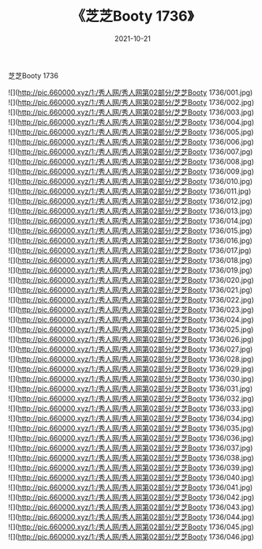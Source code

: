 ﻿---
layout: post
title:  《芝芝Booty 1736》
date:   2021-10-21
img: http://pic.660000.xyz/1:/秀人网/秀人网第02部分/芝芝Booty 1736/000.jpg
categories: [美女, 清纯, 唯美]
---

芝芝Booty 1736

  ![](http://pic.660000.xyz/1:/秀人网/秀人网第02部分/芝芝Booty 1736/001.jpg) <br> ![](http://pic.660000.xyz/1:/秀人网/秀人网第02部分/芝芝Booty 1736/002.jpg) <br> ![](http://pic.660000.xyz/1:/秀人网/秀人网第02部分/芝芝Booty 1736/003.jpg) <br> ![](http://pic.660000.xyz/1:/秀人网/秀人网第02部分/芝芝Booty 1736/004.jpg) <br> ![](http://pic.660000.xyz/1:/秀人网/秀人网第02部分/芝芝Booty 1736/005.jpg) <br> ![](http://pic.660000.xyz/1:/秀人网/秀人网第02部分/芝芝Booty 1736/006.jpg) <br> ![](http://pic.660000.xyz/1:/秀人网/秀人网第02部分/芝芝Booty 1736/007.jpg) <br> ![](http://pic.660000.xyz/1:/秀人网/秀人网第02部分/芝芝Booty 1736/008.jpg) <br> ![](http://pic.660000.xyz/1:/秀人网/秀人网第02部分/芝芝Booty 1736/009.jpg) <br> ![](http://pic.660000.xyz/1:/秀人网/秀人网第02部分/芝芝Booty 1736/010.jpg) <br> ![](http://pic.660000.xyz/1:/秀人网/秀人网第02部分/芝芝Booty 1736/011.jpg) <br> ![](http://pic.660000.xyz/1:/秀人网/秀人网第02部分/芝芝Booty 1736/012.jpg) <br> ![](http://pic.660000.xyz/1:/秀人网/秀人网第02部分/芝芝Booty 1736/013.jpg) <br> ![](http://pic.660000.xyz/1:/秀人网/秀人网第02部分/芝芝Booty 1736/014.jpg) <br> ![](http://pic.660000.xyz/1:/秀人网/秀人网第02部分/芝芝Booty 1736/015.jpg) <br> ![](http://pic.660000.xyz/1:/秀人网/秀人网第02部分/芝芝Booty 1736/016.jpg) <br> ![](http://pic.660000.xyz/1:/秀人网/秀人网第02部分/芝芝Booty 1736/017.jpg) <br> ![](http://pic.660000.xyz/1:/秀人网/秀人网第02部分/芝芝Booty 1736/018.jpg) <br> ![](http://pic.660000.xyz/1:/秀人网/秀人网第02部分/芝芝Booty 1736/019.jpg) <br> ![](http://pic.660000.xyz/1:/秀人网/秀人网第02部分/芝芝Booty 1736/020.jpg) <br> ![](http://pic.660000.xyz/1:/秀人网/秀人网第02部分/芝芝Booty 1736/021.jpg) <br> ![](http://pic.660000.xyz/1:/秀人网/秀人网第02部分/芝芝Booty 1736/022.jpg) <br> ![](http://pic.660000.xyz/1:/秀人网/秀人网第02部分/芝芝Booty 1736/023.jpg) <br> ![](http://pic.660000.xyz/1:/秀人网/秀人网第02部分/芝芝Booty 1736/024.jpg) <br> ![](http://pic.660000.xyz/1:/秀人网/秀人网第02部分/芝芝Booty 1736/025.jpg) <br> ![](http://pic.660000.xyz/1:/秀人网/秀人网第02部分/芝芝Booty 1736/026.jpg) <br> ![](http://pic.660000.xyz/1:/秀人网/秀人网第02部分/芝芝Booty 1736/027.jpg) <br> ![](http://pic.660000.xyz/1:/秀人网/秀人网第02部分/芝芝Booty 1736/028.jpg) <br> ![](http://pic.660000.xyz/1:/秀人网/秀人网第02部分/芝芝Booty 1736/029.jpg) <br> ![](http://pic.660000.xyz/1:/秀人网/秀人网第02部分/芝芝Booty 1736/030.jpg) <br> ![](http://pic.660000.xyz/1:/秀人网/秀人网第02部分/芝芝Booty 1736/031.jpg) <br> ![](http://pic.660000.xyz/1:/秀人网/秀人网第02部分/芝芝Booty 1736/032.jpg) <br> ![](http://pic.660000.xyz/1:/秀人网/秀人网第02部分/芝芝Booty 1736/033.jpg) <br> ![](http://pic.660000.xyz/1:/秀人网/秀人网第02部分/芝芝Booty 1736/034.jpg) <br> ![](http://pic.660000.xyz/1:/秀人网/秀人网第02部分/芝芝Booty 1736/035.jpg) <br> ![](http://pic.660000.xyz/1:/秀人网/秀人网第02部分/芝芝Booty 1736/036.jpg) <br> ![](http://pic.660000.xyz/1:/秀人网/秀人网第02部分/芝芝Booty 1736/037.jpg) <br> ![](http://pic.660000.xyz/1:/秀人网/秀人网第02部分/芝芝Booty 1736/038.jpg) <br> ![](http://pic.660000.xyz/1:/秀人网/秀人网第02部分/芝芝Booty 1736/039.jpg) <br> ![](http://pic.660000.xyz/1:/秀人网/秀人网第02部分/芝芝Booty 1736/040.jpg) <br> ![](http://pic.660000.xyz/1:/秀人网/秀人网第02部分/芝芝Booty 1736/041.jpg) <br> ![](http://pic.660000.xyz/1:/秀人网/秀人网第02部分/芝芝Booty 1736/042.jpg) <br> ![](http://pic.660000.xyz/1:/秀人网/秀人网第02部分/芝芝Booty 1736/043.jpg) <br> ![](http://pic.660000.xyz/1:/秀人网/秀人网第02部分/芝芝Booty 1736/044.jpg) <br> ![](http://pic.660000.xyz/1:/秀人网/秀人网第02部分/芝芝Booty 1736/045.jpg) <br> ![](http://pic.660000.xyz/1:/秀人网/秀人网第02部分/芝芝Booty 1736/046.jpg) <br>